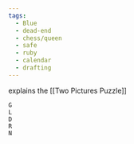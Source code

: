 ```yaml
---
tags:
  - Blue
  - dead-end
  - chess/queen
  - safe
  - ruby
  - calendar
  - drafting
---
```


explains the [[Two Pictures Puzzle]]

```
G
L
D
R
N
```


